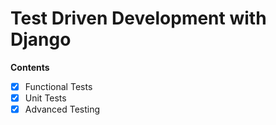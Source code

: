 # Test Driven Development with Django

**Contents**
-[x] Functional Tests
-[x] Unit Tests
-[x] Advanced Testing
